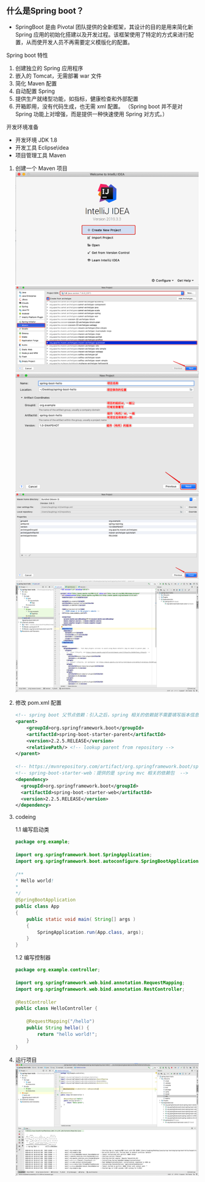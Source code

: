 ## 什么是Spring boot？
* SpringBoot 是由 Pivotal 团队提供的全新框架，其设计的目的是用来简化新 Spring 应用的初始化搭建以及开发过程。该框架使用了特定的方式来进行配置，从而使开发人员不再需要定义模版化的配置。


Spring boot 特性
1. 创建独立的 Spring 应用程序
2. 嵌入的 Tomcat，无需部署 war 文件
3. 简化 Maven 配置
4. 自动配置 Spring
5. 提供生产就绪型功能，如指标，健康检查和外部配置
6. 开箱即用，没有代码生成，也无需 xml 配置。
（Spring boot 并不是对 Spring 功能上对增强，而是提供一种快速使用 Spring 对方式。）


开发环境准备
* 开发环境 JDK 1.8
* 开发工具 Eclipse\idea
* 项目管理工具 Maven 




1. 创建一个 Maven 项目
    ![#](./Snip20200316_10.png)
    ![#](./Snip20200316_11.png)
    ![#](./Snip20200316_19.png)
    ![#](./Snip20200316_18.png)
    ![#](./Snip20200316_21.png)

2. 修改 pom.xml 配置
    
    ```xml
    <!-- spring boot 父节点依赖：引入之后，spring 相关的依赖就不需要填写版本信息， spring boot 会自动选择最合适的版本进行添加 -->
    <parent>
        <groupId>org.springframework.boot</groupId>
        <artifactId>spring-boot-starter-parent</artifactId>
        <version>2.2.5.RELEASE</version>
        <relativePath/> <!-- lookup parent from repository -->
    </parent>

    <!-- https://mvnrepository.com/artifact/org.springframework.boot/spring-boot-starter-web -->
    <!-- spring-boot-starter-web：提供的是 spring mvc 相关的依赖包  -->
    <dependency>
      <groupId>org.springframework.boot</groupId>
      <artifactId>spring-boot-starter-web</artifactId>
      <version>2.2.5.RELEASE</version>
    </dependency>

    ```
3. codeing
    
    1.1 编写启动类
    ```java
    package org.example;

    import org.springframework.boot.SpringApplication;
    import org.springframework.boot.autoconfigure.SpringBootApplication;

    /**
    * Hello world!
    *
    */
    @SpringBootApplication
    public class App 
    {
        public static void main( String[] args )
        {
            SpringApplication.run(App.class, args);
        }
    }

    ```

    1.2 编写控制器

    ```java
    package org.example.controller;

    import org.springframework.web.bind.annotation.RequestMapping;
    import org.springframework.web.bind.annotation.RestController;

    @RestController
    public class HelloController {

        @RequestMapping("/hello")
        public String hello() {
            return "hello world!";
        }
    }

    ```
4. 运行项目
    ![#](./Snip20200316_22.png)